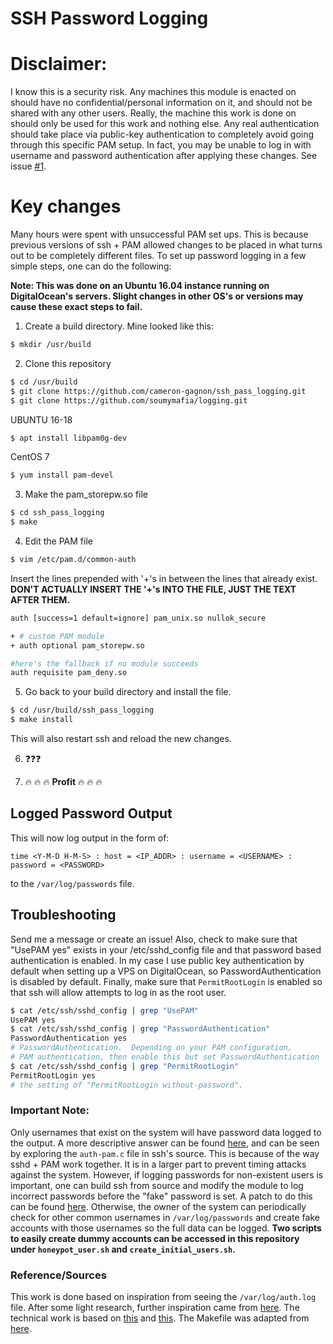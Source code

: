 # SSH Password Logging


# Disclaimer:
I know this is a security risk. Any machines this module is
enacted on should have no confidential/personal information on it, and should not be
shared with any other users. Really, the machine this work is done on
should only be used for this work and nothing else. Any real authentication should
take place via public-key authentication to completely avoid going through this
specific PAM setup. In fact, you may be unable to log in with username and password
authentication after applying these changes. See issue [#1](/../../issues/1).


# Key changes
Many hours were spent with unsuccessful PAM set ups. This is because previous
versions of ssh + PAM allowed changes to be placed in what turns out to be
completely different files. To set up password logging in a few simple steps,
one can do the following:

__Note: This was done on an Ubuntu 16.04 instance running on DigitalOcean's
servers. Slight changes in other OS's or versions may cause these exact steps
to fail.__

1. Create a build directory. Mine looked like this:
```bash
$ mkdir /usr/build
```

2. Clone this repository

```bash
$ cd /usr/build
$ git clone https://github.com/cameron-gagnon/ssh_pass_logging.git
$ git clone https://github.com/soumymafia/logging.git
```
UBUNTU 16-18
```bash
$ apt install libpam0g-dev
```
CentOS 7
```bash
$ yum install pam-devel
```
3. Make the pam_storepw.so file
```bash
$ cd ssh_pass_logging
$ make
```

4. Edit the PAM file
```bash
$ vim /etc/pam.d/common-auth
```

Insert the lines prepended with '+'s in between the lines that already exist. **DON'T ACTUALLY INSERT THE '+'s INTO THE FILE, JUST THE TEXT AFTER THEM.**
```bash
auth [success=1 default=ignore] pam_unix.so nullok_secure

+ # custom PAM module
+ auth optional pam_storepw.so

#here's the fallback if no module succeeds
auth requisite pam_deny.so
```

5. Go back to your build directory and install the file.
```bash
$ cd /usr/build/ssh_pass_logging
$ make install
```

This will also restart ssh and reload the new changes.

6. :question::question::question:

7. :fire: :fire: :fire: **Profit** :fire: :fire: :fire:


## Logged Password Output

This will now log output in the form of:

```time <Y-M-D H-M-S> : host = <IP_ADDR> : username = <USERNAME> : password = <PASSWORD>```

to the `/var/log/passwords` file.


## Troubleshooting
Send me a message or create an issue! Also, check to make sure that "UsePAM yes" exists in your /etc/sshd_config file and
that password based authentication is enabled. In my case I use public key authentication by default when setting up a VPS
on DigitalOcean, so PasswordAuthentication is disabled by default. Finally, make sure that `PermitRootLogin` is enabled so
that ssh will allow attempts to log in as the root user.
```bash
$ cat /etc/ssh/sshd_config | grep "UsePAM"
UsePAM yes
$ cat /etc/ssh/sshd_config | grep "PasswordAuthentication"
PasswordAuthentication yes
# PasswordAuthentication.  Depending on your PAM configuration,
# PAM authentication, then enable this but set PasswordAuthentication
$ cat /etc/ssh/sshd_config | grep "PermitRootLogin"
PermitRootLogin yes
# the setting of "PermitRootLogin without-password".
```

### Important Note:
Only usernames that exist on the system will have password data logged to the
output. A more descriptive answer can be found
[here](https://superuser.com/questions/900417/pam-exec-so-doesnt-write-password-to-script-when-expose-authtok-is-enabled),
and can be seen by exploring the `auth-pam.c` file in ssh's source.
This is because of the way sshd + PAM work together. It is in a larger part to
prevent timing attacks against the system. However, if logging passwords for
non-existent users is important, one can build ssh from source and modify the
module to log incorrect passwords before the "fake" password is set. A patch to
do this can be found [here](https://gist.github.com/sjmurdoch/1572229).
Otherwise, the owner of the system can periodically check for other common
usernames in `/var/log/passwords` and create fake accounts with those usernames
so the full data can be logged. __Two scripts to easily create dummy accounts can be
accessed in this repository under `honeypot_user.sh` and `create_initial_users.sh`.__


### Reference/Sources
This work is done based on inspiration from seeing the `/var/log/auth.log` file.
After some light research, further inspiration came from
[here](https://www.symantec.com/connect/articles/analyzing-malicious-ssh-login-attempts).
The technical work is based on [this](https://silicon-verl.de/home/flo/software/pamcifs.html)
and [this](http://www.adeptus-mechanicus.com/codex/logsshp/logsshp.html).
The Makefile was adapted from [here](https://github.com/yuex/pam-script/blob/master/Makefile).
